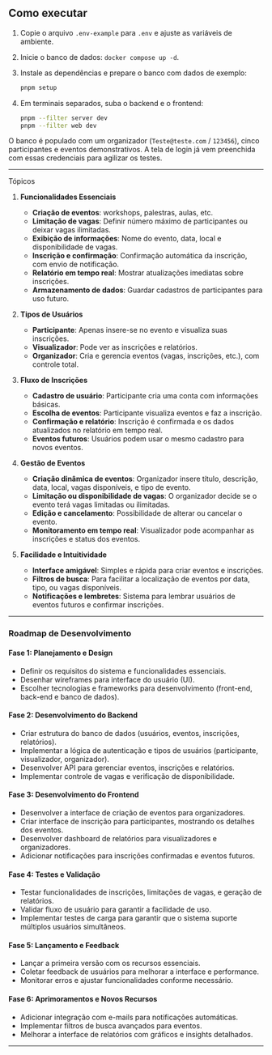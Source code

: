 ## Como executar

1. Copie o arquivo `.env-example` para `.env` e ajuste as variáveis de ambiente.
2. Inicie o banco de dados: `docker compose up -d`.
3. Instale as dependências e prepare o banco com dados de exemplo:

   ```bash
   pnpm setup
   ```

4. Em terminais separados, suba o backend e o frontend:

   ```bash
   pnpm --filter server dev
   pnpm --filter web dev
   ```

O banco é populado com um organizador (`Teste@teste.com` / `123456`), cinco participantes e eventos demonstrativos. A tela de login já vem preenchida com essas credenciais para agilizar os testes.

---

Tópicos

1. **Funcionalidades Essenciais**
   - **Criação de eventos**: workshops, palestras, aulas, etc.
   - **Limitação de vagas**: Definir número máximo de participantes ou deixar vagas ilimitadas.
   - **Exibição de informações**: Nome do evento, data, local e disponibilidade de vagas.
   - **Inscrição e confirmação**: Confirmação automática da inscrição, com envio de notificação.
   - **Relatório em tempo real**: Mostrar atualizações imediatas sobre inscrições.
   - **Armazenamento de dados**: Guardar cadastros de participantes para uso futuro.

2. **Tipos de Usuários**
   - **Participante**: Apenas insere-se no evento e visualiza suas inscrições.
   - **Visualizador**: Pode ver as inscrições e relatórios.
   - **Organizador**: Cria e gerencia eventos (vagas, inscrições, etc.), com controle total.

3. **Fluxo de Inscrições**
   - **Cadastro de usuário**: Participante cria uma conta com informações básicas.
   - **Escolha de eventos**: Participante visualiza eventos e faz a inscrição.
   - **Confirmação e relatório**: Inscrição é confirmada e os dados atualizados no relatório em tempo real.
   - **Eventos futuros**: Usuários podem usar o mesmo cadastro para novos eventos.

4. **Gestão de Eventos**
   - **Criação dinâmica de eventos**: Organizador insere título, descrição, data, local, vagas disponíveis, e tipo de evento.
   - **Limitação ou disponibilidade de vagas**: O organizador decide se o evento terá vagas limitadas ou ilimitadas.
   - **Edição e cancelamento**: Possibilidade de alterar ou cancelar o evento.
   - **Monitoramento em tempo real**: Visualizador pode acompanhar as inscrições e status dos eventos.

5. **Facilidade e Intuitividade**
   - **Interface amigável**: Simples e rápida para criar eventos e inscrições.
   - **Filtros de busca**: Para facilitar a localização de eventos por data, tipo, ou vagas disponíveis.
   - **Notificações e lembretes**: Sistema para lembrar usuários de eventos futuros e confirmar inscrições.

---

### Roadmap de Desenvolvimento

#### Fase 1: **Planejamento e Design**
   - Definir os requisitos do sistema e funcionalidades essenciais.
   - Desenhar wireframes para interface do usuário (UI).
   - Escolher tecnologias e frameworks para desenvolvimento (front-end, back-end e banco de dados).

#### Fase 2: **Desenvolvimento do Backend**
   - Criar estrutura do banco de dados (usuários, eventos, inscrições, relatórios).
   - Implementar a lógica de autenticação e tipos de usuários (participante, visualizador, organizador).
   - Desenvolver API para gerenciar eventos, inscrições e relatórios.
   - Implementar controle de vagas e verificação de disponibilidade.

#### Fase 3: **Desenvolvimento do Frontend**
   - Desenvolver a interface de criação de eventos para organizadores.
   - Criar interface de inscrição para participantes, mostrando os detalhes dos eventos.
   - Desenvolver dashboard de relatórios para visualizadores e organizadores.
   - Adicionar notificações para inscrições confirmadas e eventos futuros.

#### Fase 4: **Testes e Validação**
   - Testar funcionalidades de inscrições, limitações de vagas, e geração de relatórios.
   - Validar fluxo de usuário para garantir a facilidade de uso.
   - Implementar testes de carga para garantir que o sistema suporte múltiplos usuários simultâneos.

#### Fase 5: **Lançamento e Feedback**
   - Lançar a primeira versão com os recursos essenciais.
   - Coletar feedback de usuários para melhorar a interface e performance.
   - Monitorar erros e ajustar funcionalidades conforme necessário.

#### Fase 6: **Aprimoramentos e Novos Recursos**
   - Adicionar integração com e-mails para notificações automáticas.
   - Implementar filtros de busca avançados para eventos.
   - Melhorar a interface de relatórios com gráficos e insights detalhados.

---
